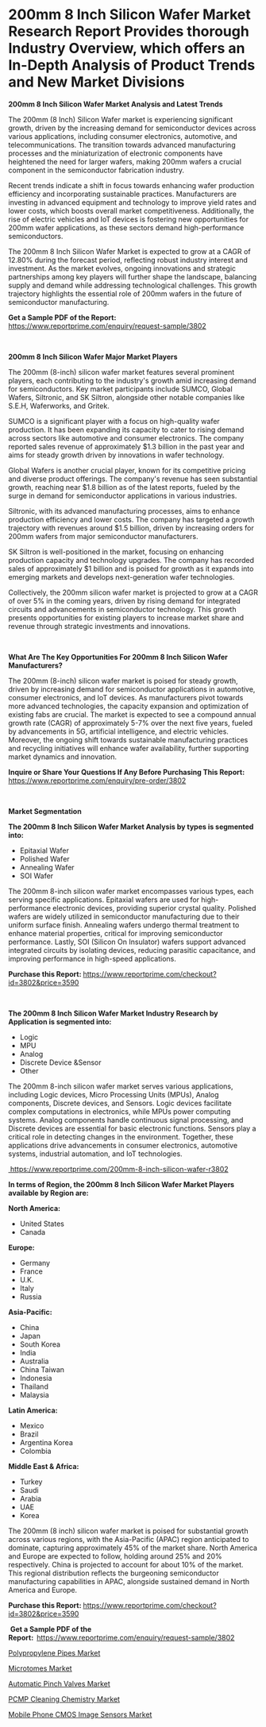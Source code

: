 <p><h1>200mm 8 Inch Silicon Wafer Market Research Report Provides thorough Industry Overview, which offers an In-Depth Analysis of Product Trends and New Market Divisions</h1></p><p><strong>200mm 8 Inch Silicon Wafer Market Analysis and Latest Trends</strong></p>
<p><p>The 200mm (8 Inch) Silicon Wafer market is experiencing significant growth, driven by the increasing demand for semiconductor devices across various applications, including consumer electronics, automotive, and telecommunications. The transition towards advanced manufacturing processes and the miniaturization of electronic components have heightened the need for larger wafers, making 200mm wafers a crucial component in the semiconductor fabrication industry.</p><p>Recent trends indicate a shift in focus towards enhancing wafer production efficiency and incorporating sustainable practices. Manufacturers are investing in advanced equipment and technology to improve yield rates and lower costs, which boosts overall market competitiveness. Additionally, the rise of electric vehicles and IoT devices is fostering new opportunities for 200mm wafer applications, as these sectors demand high-performance semiconductors.</p><p>The 200mm 8 Inch Silicon Wafer Market is expected to grow at a CAGR of 12.80% during the forecast period, reflecting robust industry interest and investment. As the market evolves, ongoing innovations and strategic partnerships among key players will further shape the landscape, balancing supply and demand while addressing technological challenges. This growth trajectory highlights the essential role of 200mm wafers in the future of semiconductor manufacturing.</p></p>
<p><strong>Get a Sample PDF of the Report:&nbsp;</strong> <a href="https://www.reportprime.com/enquiry/request-sample/3802?utm_campaign=10&utm_medium=2&utm_source=Github&utm_content=ia&utm_term=02102024&utm_id=200mm-8-inch-silicon-wafer">https://www.reportprime.com/enquiry/request-sample/3802</a></p>
<p>&nbsp;</p>
<p><strong>200mm 8 Inch Silicon Wafer Major Market Players</strong></p>
<p><p>The 200mm (8-inch) silicon wafer market features several prominent players, each contributing to the industry's growth amid increasing demand for semiconductors. Key market participants include SUMCO, Global Wafers, Siltronic, and SK Siltron, alongside other notable companies like S.E.H, Waferworks, and Gritek.</p><p>SUMCO is a significant player with a focus on high-quality wafer production. It has been expanding its capacity to cater to rising demand across sectors like automotive and consumer electronics. The company reported sales revenue of approximately $1.3 billion in the past year and aims for steady growth driven by innovations in wafer technology.</p><p>Global Wafers is another crucial player, known for its competitive pricing and diverse product offerings. The company's revenue has seen substantial growth, reaching near $1.8 billion as of the latest reports, fueled by the surge in demand for semiconductor applications in various industries.</p><p>Siltronic, with its advanced manufacturing processes, aims to enhance production efficiency and lower costs. The company has targeted a growth trajectory with revenues around $1.5 billion, driven by increasing orders for 200mm wafers from major semiconductor manufacturers.</p><p>SK Siltron is well-positioned in the market, focusing on enhancing production capacity and technology upgrades. The company has recorded sales of approximately $1 billion and is poised for growth as it expands into emerging markets and develops next-generation wafer technologies.</p><p>Collectively, the 200mm silicon wafer market is projected to grow at a CAGR of over 5% in the coming years, driven by rising demand for integrated circuits and advancements in semiconductor technology. This growth presents opportunities for existing players to increase market share and revenue through strategic investments and innovations.</p></p>
<p>&nbsp;</p>
<p><strong>What Are The Key Opportunities For 200mm 8 Inch Silicon Wafer Manufacturers?</strong></p>
<p><p>The 200mm (8-inch) silicon wafer market is poised for steady growth, driven by increasing demand for semiconductor applications in automotive, consumer electronics, and IoT devices. As manufacturers pivot towards more advanced technologies, the capacity expansion and optimization of existing fabs are crucial. The market is expected to see a compound annual growth rate (CAGR) of approximately 5-7% over the next five years, fueled by advancements in 5G, artificial intelligence, and electric vehicles. Moreover, the ongoing shift towards sustainable manufacturing practices and recycling initiatives will enhance wafer availability, further supporting market dynamics and innovation.</p></p>
<p><strong>Inquire or Share Your Questions If Any Before Purchasing This Report:</strong> <a href="https://www.reportprime.com/enquiry/pre-order/3802?utm_campaign=10&utm_medium=2&utm_source=Github&utm_content=ia&utm_term=02102024&utm_id=200mm-8-inch-silicon-wafer">https://www.reportprime.com/enquiry/pre-order/3802</a></p>
<p>&nbsp;</p>
<p><strong>Market Segmentation</strong></p>
<p><strong>The 200mm 8 Inch Silicon Wafer Market Analysis by types is segmented into:</strong></p>
<p><ul><li>Epitaxial Wafer</li><li>Polished Wafer</li><li>Annealing Wafer</li><li>SOI Wafer</li></ul></p>
<p><p>The 200mm 8-inch silicon wafer market encompasses various types, each serving specific applications. Epitaxial wafers are used for high-performance electronic devices, providing superior crystal quality. Polished wafers are widely utilized in semiconductor manufacturing due to their uniform surface finish. Annealing wafers undergo thermal treatment to enhance material properties, critical for improving semiconductor performance. Lastly, SOI (Silicon On Insulator) wafers support advanced integrated circuits by isolating devices, reducing parasitic capacitance, and improving performance in high-speed applications.</p></p>
<p><strong>Purchase this Report:&nbsp;</strong><a href="https://www.reportprime.com/checkout?id=3802&price=3590&utm_campaign=10&utm_medium=2&utm_source=Github&utm_content=ia&utm_term=02102024&utm_id=200mm-8-inch-silicon-wafer">https://www.reportprime.com/checkout?id=3802&price=3590</a></p>
<p>&nbsp;</p>
<p><strong>The 200mm 8 Inch Silicon Wafer Market Industry Research by Application is segmented into:</strong></p>
<p><ul><li>Logic</li><li>MPU</li><li>Analog</li><li>Discrete Device &Sensor</li><li>Other</li></ul></p>
<p><p>The 200mm 8-inch silicon wafer market serves various applications, including Logic devices, Micro Processing Units (MPUs), Analog components, Discrete devices, and Sensors. Logic devices facilitate complex computations in electronics, while MPUs power computing systems. Analog components handle continuous signal processing, and Discrete devices are essential for basic electronic functions. Sensors play a critical role in detecting changes in the environment. Together, these applications drive advancements in consumer electronics, automotive systems, industrial automation, and IoT technologies.</p></p>
<p><a href="https://www.reportprime.com/200mm-8-inch-silicon-wafer-r3802?utm_campaign=10&utm_medium=2&utm_source=Github&utm_content=ia&utm_term=02102024&utm_id=200mm-8-inch-silicon-wafer">&nbsp;https://www.reportprime.com/200mm-8-inch-silicon-wafer-r3802</a></p>
<p><strong>In terms of Region, the 200mm 8 Inch Silicon Wafer Market Players available by Region are:</strong></p>
<p>
    <p> <strong> North America: </strong>
        <ul>
            <li>United States</li>
            <li>Canada</li>
        </ul>
        </p> 
    <p> <strong> Europe: </strong>
        <ul>
            <li>Germany</li>
            <li>France</li>
            <li>U.K.</li>
            <li>Italy</li>
            <li>Russia</li>
        </ul>
        </p> 
    <p> <strong> Asia-Pacific: </strong>
        <ul>
            <li>China</li>
            <li>Japan</li>
            <li>South Korea</li>
            <li>India</li>
            <li>Australia</li>
            <li>China Taiwan</li>
            <li>Indonesia</li>
            <li>Thailand</li>
            <li>Malaysia</li>
        </ul>
        </p> 
    <p> <strong> Latin America: </strong>
        <ul>
            <li>Mexico</li>
            <li>Brazil</li>
            <li>Argentina Korea</li>
            <li>Colombia</li>
        </ul>
        </p> 
    <p> <strong> Middle East & Africa: </strong>
        <ul>
            <li>Turkey</li>
            <li>Saudi</li>
            <li>Arabia</li>
            <li>UAE</li>
            <li>Korea</li>
        </ul>
    </p>
    </p>
<p><p>The 200mm (8 inch) silicon wafer market is poised for substantial growth across various regions, with the Asia-Pacific (APAC) region anticipated to dominate, capturing approximately 45% of the market share. North America and Europe are expected to follow, holding around 25% and 20% respectively. China is projected to account for about 10% of the market. This regional distribution reflects the burgeoning semiconductor manufacturing capabilities in APAC, alongside sustained demand in North America and Europe.</p></p>
<p><strong>Purchase this Report: </strong><a href="https://www.reportprime.com/checkout?id=3802&price=3590&utm_campaign=10&utm_medium=2&utm_source=Github&utm_content=ia&utm_term=02102024&utm_id=200mm-8-inch-silicon-wafer">https://www.reportprime.com/checkout?id=3802&price=3590</a></p>
<p>&nbsp;<strong>Get a Sample PDF of the Report:&nbsp;&nbsp;</strong><a href="https://www.reportprime.com/enquiry/request-sample/3802?utm_campaign=10&utm_medium=2&utm_source=Github&utm_content=ia&utm_term=02102024&utm_id=200mm-8-inch-silicon-wafer">https://www.reportprime.com/enquiry/request-sample/3802</a></p>
<p><strong></strong></p>
<p><p><a href="https://www.linkedin.com/pulse/global-polypropylene-pipes-market-share-growth-opportunities-jysre?trackingId=GlG6RpoyR4qdx%2Bth0MveDw%3D%3D&utm_campaign=10&utm_medium=2&utm_source=Github&utm_content=ia&utm_term=02102024&utm_id=200mm-8-inch-silicon-wafer">Polypropylene Pipes Market</a></p><p><a href="https://www.linkedin.com/pulse/strategic-roadmap-success-global-microtomes-market-analysis2024-05cze?trackingId=VaZcovb1QEKa78A%2FLF9ZkA%3D%3D&utm_campaign=10&utm_medium=2&utm_source=Github&utm_content=ia&utm_term=02102024&utm_id=200mm-8-inch-silicon-wafer">Microtomes Market</a></p><p><a href="https://issuu.com/reportprime-2/docs/automatic-pinch-valves-market-size-_eadfd4a7bf632d?utm_campaign=10&utm_medium=2&utm_source=Github&utm_content=ia&utm_term=02102024&utm_id=200mm-8-inch-silicon-wafer">Automatic Pinch Valves Market</a></p><p><a href="https://github.com/JubayerMia832/Market-Research-Report-List-1/blob/main/pcmp-cleaning-chemistry-market.md?utm_campaign=10&utm_medium=2&utm_source=Github&utm_content=ia&utm_term=02102024&utm_id=200mm-8-inch-silicon-wafer">PCMP Cleaning Chemistry Market</a></p><p><a href="https://github.com/ygfu6u/Market-Research-Report-List-1/blob/main/mobile-phone-cmos-image-sensors-market.md?utm_campaign=10&utm_medium=2&utm_source=Github&utm_content=ia&utm_term=02102024&utm_id=200mm-8-inch-silicon-wafer">Mobile Phone CMOS Image Sensors Market</a></p></p>